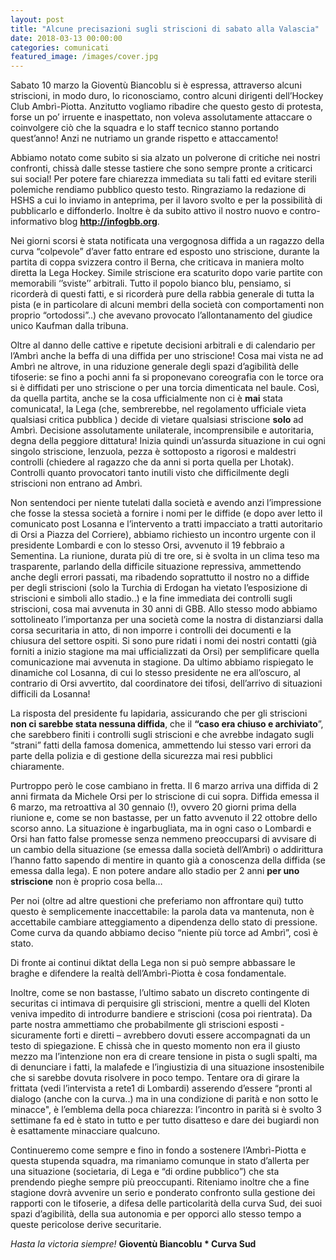 ```yaml
---
layout: post
title: "Alcune precisazioni sugli striscioni di sabato alla Valascia"
date: 2018-03-13 00:00:00
categories: comunicati
featured_image: /images/cover.jpg
---
```


Sabato 10 marzo la Gioventù Biancoblu si è espressa, attraverso alcuni 
striscioni, in modo duro, lo riconosciamo, contro alcuni dirigenti 
dell’Hockey Club Ambrì-Piotta. Anzitutto vogliamo ribadire che questo 
gesto di protesta, forse un po’ irruente e inaspettato, non voleva 
assolutamente attaccare o coinvolgere ciò che la squadra e lo staff 
tecnico stanno portando quest’anno! Anzi ne nutriamo un grande rispetto 
e attaccamento!

Abbiamo notato come subito si sia alzato un polverone di critiche nei 
nostri confronti, chissà dalle stesse tastiere che sono sempre pronte a 
criticarci sui social! Per potere fare chiarezza immediata su tali fatti 
ed evitare sterili polemiche rendiamo pubblico questo testo. Ringraziamo 
la redazione di HSHS a cui lo inviamo in anteprima, per il lavoro svolto 
e per la possibilità di pubblicarlo e diffonderlo. Inoltre è da subito 
attivo il nostro nuovo e contro-informativo blog **http://infogbb.org**. 

Nei giorni scorsi è stata notificata una vergognosa diffida a un ragazzo 
della curva “colpevole” d’aver fatto entrare ed esposto uno striscione, 
durante la partita di coppa svizzera contro il Berna, che criticava in 
maniera molto diretta la Lega Hockey. Simile striscione era scaturito 
dopo varie partite con memorabili ‘’sviste’’ arbitrali. Tutto il popolo 
bianco blu, pensiamo, si ricorderà di questi fatti, e si ricorderà pure 
della rabbia generale di tutta la pista (e in particolare di alcuni 
membri della società con comportamenti non proprio “ortodossi”..) che 
avevano provocato l’allontanamento del giudice unico Kaufman dalla 
tribuna. 

Oltre al danno delle cattive e ripetute decisioni arbitrali e di 
calendario per l’Ambrì anche la beffa di una diffida per uno striscione! 
Cosa mai vista ne ad Ambrì ne altrove, in una riduzione generale degli 
spazi d’agibilità delle tifoserie: se fino a pochi anni fa si 
proponevano coreografia con le torce ora si è diffidati per uno 
striscione o per una torcia dimenticata nel baule.
Così, da quella partita, anche se la cosa ufficialmente non ci è **mai** 
stata comunicata!, la Lega (che, sembrerebbe, nel regolamento ufficiale 
vieta qualsiasi critica pubblica ) decide di vietare qualsiasi 
striscione **solo** ad Ambrì. Decisione assolutamente unilaterale, 
incomprensibile e autoritaria, degna della peggiore dittatura! Inizia 
quindi un’assurda situazione in cui ogni singolo striscione, lenzuola, 
pezza è sottoposto a rigorosi e maldestri controlli (chiedere al ragazzo 
che da anni si porta quella per Lhotak). Controlli quanto provocatori 
tanto inutili visto che difficilmente degli striscioni non entrano ad 
Ambrì.

Non sentendoci per niente tutelati dalla società e avendo anzi 
l’impressione che fosse la stessa società a fornire i nomi per le 
diffide (e dopo aver letto il comunicato post Losanna e l’intervento a 
tratti impacciato a tratti autoritario di Orsi a Piazza del Corriere), 
abbiamo richiesto un incontro urgente con il presidente Lombardi e con 
lo stesso Orsi, avvenuto il 19 febbraio a Sementina. La riunione, durata 
più di tre ore, si è svolta in un clima teso ma trasparente, parlando 
della difficile situazione repressiva, ammettendo anche degli errori 
passati, ma ribadendo soprattutto il nostro no a diffide per degli 
striscioni (solo la Turchia di Erdogan ha vietato l’esposizione di 
striscioni e simboli allo stadio..) e la fine immediata dei controlli 
sugli striscioni, cosa mai avvenuta in 30 anni di GBB. Allo stesso modo 
abbiamo sottolineato l’importanza per una società come la nostra di 
distanziarsi dalla corsa securitaria in atto, di non imporre i controlli 
dei documenti e la chiusura del settore ospiti. Si sono pure ridati i 
nomi dei nostri contatti (già forniti a inizio stagione ma mai 
ufficializzati da Orsi) per semplificare quella comunicazione mai 
avvenuta in stagione. Da ultimo abbiamo rispiegato le dinamiche col 
Losanna, di cui lo stesso presidente ne era all’oscuro, al contrario di 
Orsi avvertito, dal coordinatore dei tifosi, dell’arrivo di situazioni 
difficili da Losanna!

La risposta del presidente fu lapidaria, assicurando che per gli 
striscioni **non ci sarebbe stata nessuna diffida**, che il **“caso era 
chiuso e archiviato**”, che sarebbero finiti i controlli sugli 
striscioni e che avrebbe indagato sugli “strani” fatti della famosa 
domenica, ammettendo lui stesso vari errori da parte della polizia e di 
gestione della sicurezza mai resi pubblici chiaramente.

Purtroppo però le cose cambiano in fretta. Il 6 marzo arriva una diffida 
di 2 anni firmata da Michele Orsi per lo striscione di cui sopra. 
Diffida emessa il 6 marzo, ma retroattiva al 30 gennaio (!), ovvero 20 
giorni prima della riunione e, come se non bastasse, per un fatto 
avvenuto il 22 ottobre dello scorso anno. La situazione è ingarbugliata, 
ma in ogni caso o Lombardi e Orsi han fatto false promesse senza nemmeno 
preoccuparsi di avvisare di un cambio della situazione (se emessa dalla 
società dell’Ambrì) o addirittura l’hanno fatto sapendo di mentire in 
quanto già a conoscenza della diffida (se emessa dalla lega).
E non potere andare allo stadio per 2 anni **per uno striscione** non è 
proprio cosa bella…  

Per noi (oltre ad altre questioni che preferiamo non affrontare qui) 
tutto questo è semplicemente inaccettabile: la parola data va mantenuta, 
non è accettabile cambiare atteggiamento a dipendenza dello stato di 
pressione. Come curva da quando abbiamo deciso “niente più torce ad 
Ambrì”, così è stato. 

Di fronte ai continui diktat della Lega non si può sempre abbassare le 
braghe e difendere la realtà dell’Ambrì-Piotta è cosa fondamentale.  

Inoltre, come se non bastasse, l’ultimo sabato un discreto contingente 
di securitas ci intimava di perquisire gli striscioni, mentre a quelli 
del Kloten veniva impedito di introdurre bandiere e striscioni (cosa poi 
rientrata).
Da parte nostra ammettiamo che probabilmente gli striscioni esposti - 
sicuramente forti e diretti – avrebbero dovuti essere accompagnati da un 
testo di spiegazione. E chissà che in questo momento non era il giusto 
mezzo ma l’intenzione non era di creare tensione in pista o sugli 
spalti, ma di denunciare i fatti, la malafede e l’ingiustizia di una 
situazione insostenibile che si sarebbe dovuta risolvere in poco tempo. 
Tentare ora di girare la frittata (vedi l’intervista a rete1 di 
Lombardi) asserendo d’essere “pronti al dialogo (anche con la curva..) 
ma in una condizione di parità e non sotto le minacce", è l’emblema 
della poca chiarezza: l’incontro in parità si è svolto 3 settimane fa ed 
è stato in tutto e per tutto disatteso e dare dei bugiardi non è 
esattamente minacciare qualcuno.

Continueremo come sempre e fino in fondo a sostenere l’Ambrì-Piotta e 
questa stupenda squadra, ma rimaniamo comunque in stato d’allerta per 
una situazione (societaria, di Lega e “di ordine pubblico”) che sta 
prendendo pieghe sempre più preoccupanti. Riteniamo inoltre che a fine 
stagione dovrà avvenire un serio e ponderato confronto sulla gestione 
dei rapporti con le tifoserie, a difesa delle particolarità della curva 
Sud, dei suoi spazi d’agibilità, della sua autonomia e per opporci allo 
stesso tempo a queste pericolose derive securitarie.


_Hasta la victoria siempre!_
**Gioventù Biancoblu * Curva Sud**

